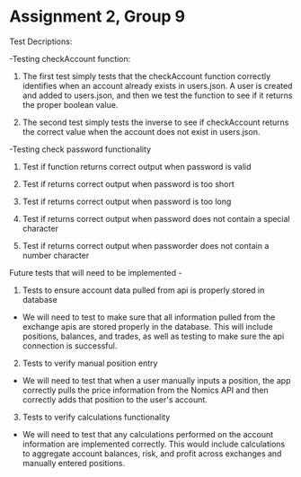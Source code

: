 # Assignment 2, Group 9

Test Decriptions:

-Testing checkAccount function:
1. The first test simply tests that the checkAccount function correctly identifies when an account already exists in users.json. A user is created and added to users.json, and then we test the function to see if it returns the proper boolean value.

2. The second test simply tests the inverse to see if checkAccount returns the correct value when the account does not exist in users.json.


-Testing check password functionality
1. Test if function returns correct output when password is valid

2. Test if returns correct output when password is too short

3. Test if returns correct output when password is too long

4. Test if returns correct output when password does not contain a special character

5. Test if returns correct output when passworder does not contain a number character

Future tests that will need to be implemented - 

1. Tests to ensure account data pulled from api is properly stored in database
  - We will need to test to make sure that all information pulled from the exchange apis are stored properly in the database. This will include positions, balances, and trades, as well as testing to make sure the api connection is successful.

2. Tests to verify manual position entry
  - We will need to test that when a user manually inputs a position, the app correctly pulls the price information from the Nomics API and then correctly adds that position to the user's account.

3. Tests to verify calculations functionality
  - We will need to test that any calculations performed on the account information are implemented correctly. This would include calculations to aggregate account balances, risk, and profit across exchanges and manually entered positions.